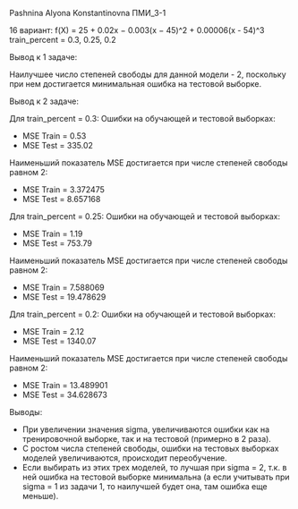 Pashnina Alyona Konstantinovna
ПМИ_3-1

16 вариант:
f(X) = 25 + 0.02x − 0.003(x − 45)^2 + 0.00006(x - 54)^3
train_percent = 0.3, 0.25, 0.2

Вывод к 1 задаче:

Наилучшее число степеней свободы для данной модели - 2, поскольку при нем достигается минимальная ошибка на тестовой выборке.

Вывод к 2 задаче:

Для train_percent = 0.3:
Ошибки на обучающей и тестовой выборках:
* MSE Train = 0.53
* MSE Test = 335.02

Наименьший показатель MSE достигается при числе степеней свободы равном 2:
* MSE Train = 3.372475    
* MSE Test = 8.657168

Для train_percent = 0.25:
Ошибки на обучающей и тестовой выборках:
* MSE Train = 1.19
* MSE Test = 753.79

Наименьший показатель MSE достигается при числе степеней свободы равном 2:
* MSE Train = 7.588069    
* MSE Test = 19.478629

Для train_percent = 0.2:
Ошибки на обучающей и тестовой выборках:
* MSE Train = 2.12
* MSE Test = 1340.07

Наименьший показатель MSE достигается при числе степеней свободы равном 2:
* MSE Train = 13.489901    
* MSE Test = 34.628673

Выводы:
* При увеличении значения sigma, увеличиваются ошибки как на тренировочной выборке, так и на тестовой (примерно в 2 раза).
* С ростом числа степеней свободы, ошибки на тестовых выборках моделей увеличиваются, происходит переобучение.
* Если выбирать из этих трех моделей, то лучшая при sigma = 2, т.к. в ней ошибка на тестовой выборке минимальна (а если учитывать при sigma = 1 из задачи 1, то наилучшей будет она, там ошибка еще меньше).

